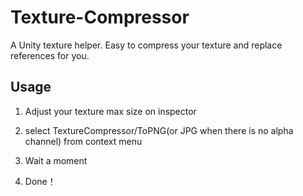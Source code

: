 # Texture-Compressor
A Unity texture helper. Easy to compress your texture and replace references for you.

## Usage

1. Adjust your texture max size on inspector

2. select TextureCompressor/ToPNG(or JPG when there is no alpha channel) from context menu

3. Wait a moment

4. Done！

